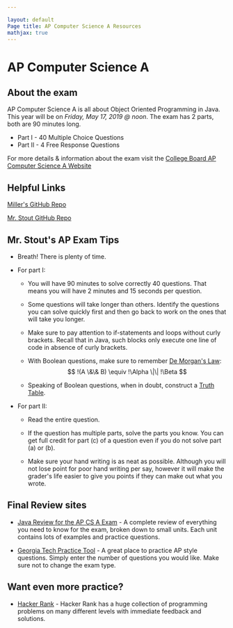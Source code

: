 ```yaml
---

layout: default
Page title: AP Computer Science A Resources
mathjax: true
---
```


# AP Computer Science A

## About the exam
AP Computer Science A is all about Object Oriented Programming in Java. This year will be on *Friday, May 17, 2019 @ noon*. The exam has 2 parts, both are 90 minutes long.
  * Part I - 40 Multiple Choice Questions
  * Part II - 4 Free Response Questions

For more details & information about the exam visit the [College Board AP Computer Science A Website](https://apcentral.collegeboard.org/courses/ap-computer-science-a?course=ap-computer-science-a)

## Helpful Links

[Miller's GitHub Repo](https://github.com/MillerHollinger)

[Mr. Stout GitHub Repo](https://github.com/BarakStout)

## Mr. Stout's AP Exam Tips

* Breath! There is plenty of time.

* For part I:
  * You will have 90 minutes to solve correctly 40 questions. That means you will have 2 minutes and 15 seconds per question.

  * Some questions will take longer than others. Identify the questions you can solve quickly first and then go back to work on the ones that will take you longer.

  * Make sure to pay attention to if-statements and loops without curly brackets. Recall that in Java, such blocks only execute one line of code in absence of curly brackets.

  * With Boolean questions, make sure to remember [De Morgan's Law](https://en.wikipedia.org/wiki/De_Morgan%27s_laws): $$ 	!(A \&\& B) \equiv  !\Alpha \|\| !\Beta $$

  * Speaking of Boolean questions, when in doubt, construct a [Truth Table](https://en.wikipedia.org/wiki/Truth_table).

* For part II:

  * Read the entire question.

  * If the question has multiple parts, solve the parts you know. You can get full credit for part (c) of a question even if you do not solve part (a) or (b).

  * Make sure your hand writing is as neat as possible. Although you will not lose point for poor hand writing per say, however it will make the grader's life easier to give you points if they can make out what you wrote.

## Final Review sites

* [Java Review for the AP CS A Exam](http://interactivepython.org/runestone/static/JavaReview/index.html) - A complete review of everything you need to know for the exam, broken down to small units. Each unit contains lots of examples and practice questions.

* [Georgia Tech Practice Tool](http://ice.cc.gatech.edu/apexam_final/begin_test_practice.jsp) - A great place to practice AP style questions. Simply enter the number of questions you would like. Make sure not to change the exam type.

## Want even more practice?

* [Hacker Rank](https://www.hackerrank.com/domains/java) - Hacker Rank has a huge collection of programming problems on many different levels with immediate feedback and solutions.
